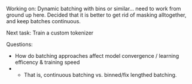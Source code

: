 Working on:
Dynamic batching with bins or similar... need to work from ground up here.
Decided that it is better to get rid of masking alltogether, and keep batches continuous.

Next task:
Train a custom tokenizer

Questions:
- How do batching approaches affect model convergence / learning efficency & training speed 
- - That is, continuous batching vs. binned/fix lengthed batching.